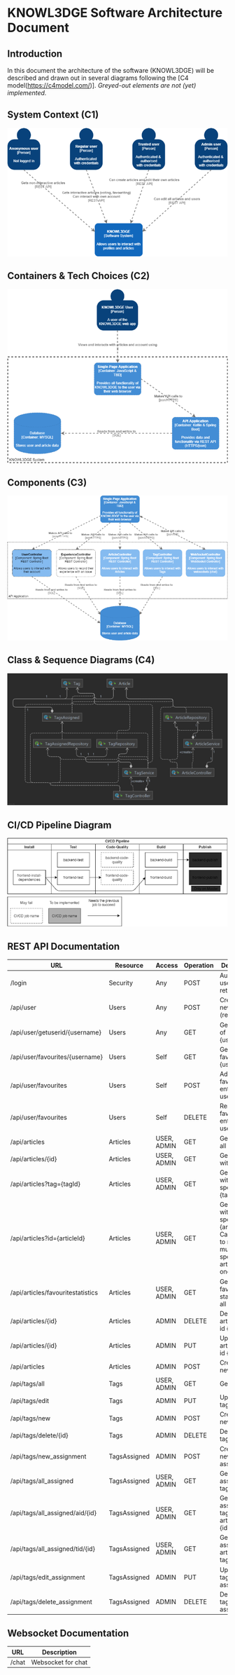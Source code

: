 # KNOWL3DGE Software Architecture Document

## Introduction

In this document the architecture of the software (KNOWL3DGE) will be described and drawn out in several diagrams following the [C4 model(https://c4model.com/)].
*Greyed-out elements are not (yet) implemented.*
## System Context (C1)

![The system context diagram](media/knowl3dge-context.png)

## Containers & Tech Choices (C2)

![The container diagram](media/knowl3dge-containers.png)

## Components (C3)

![The components diagram](media/knowl3dge-components.png)

## Class & Sequence Diagrams (C4)

![The REST Controller class diagram](media/restcontrollers.png)

## CI/CD Pipeline Diagram

![The CI/CD pipeline diagram](media/ci-pipeline.png)


## REST API Documentation

| URL                               | Resource     | Access      | Operation | Description                                                                                          |
| --------------------------------- | ------------ | ----------- | --------- | ---------------------------------------------------------------------------------------------------- |
| /login                            | Security     | Any         | POST      | Authenticate user and return JWT                                                                     |
| /api/user                         | Users        | Any         | POST      | Creates a new user (registration)                                                                    |
| /api/user/getuserid/{username}    | Users        | Any         | GET       | Gets userid of user with  {username}                                                                 |
| /api/user/favourites/{username}   | Users        | Self        | GET       | Gets all favourites of {username}                                                                    |
| /api/user/favourites              | Users        | Self        | POST      | Adds a favourite entry for user                                                                      |
| /api/user/favourites              | Users        | Self        | DELETE    | Removes a favourite entry for user                                                                   |
| /api/articles                     | Articles     | USER, ADMIN | GET       | Gets a list of all Articles                                                                          |
| /api/articles/{id}                | Articles     | USER, ADMIN | GET       | Gets article with id {id}                                                                            |
| /api/articles?tag={tagId}         | Articles     | USER, ADMIN | GET       | Gets articles with a specific {tagId}                                                                |
| /api/articles?id={articleId}      | Articles     | USER, ADMIN | GET       | Get articles with a specific {articleId}. Can be used to request multiple specific articles at once. |
| /api/articles/favouritestatistics | Articles     | USER, ADMIN | GET       | Gets favourite statistics of all articles                                                            |
| /api/articles/{id}                | Articles     | ADMIN       | DELETE    | Deletes article with id {id}                                                                         |
| /api/articles/{id}                | Articles     | ADMIN       | PUT       | Updates article with id {id}                                                                         |
| /api/articles                     | Articles     | ADMIN       | POST      | Creates a new article                                                                                |  |
| /api/tags/all                     | Tags         | USER, ADMIN | GET       | Gets all tags                                                                                        |
| /api/tags/edit                    | Tags         | ADMIN       | PUT       | Updates a tag                                                                                        |
| /api/tags/new                     | Tags         | ADMIN       | POST      | Creates a new tag                                                                                    |
| /api/tags/delete/{id}             | Tags         | ADMIN       | DELETE    | Deletes a tag                                                                                        |
| /api/tags/new_assignment          | TagsAssigned | ADMIN       | POST      | Creates a new tag assignment                                                                         |
| /api/tags/all_assigned            | TagsAssigned | USER, ADMIN | GET       | Gets all assigned tags                                                                               |
| /api/tags/all_assigned/aid/{id}   | TagsAssigned | USER, ADMIN | GET       | Gets all assigned tags for article with {id}                                                         |
| /api/tags/all_assigned/tid/{id}   | TagsAssigned | USER, ADMIN | GET       | Gets all assigned articles for tag with {id}                                                         |
| /api/tags/edit_assignment         | TagsAssigned | ADMIN       | PUT       | Updates a tag assignment                                                                             |
| /api/tags/delete_assignment       | TagsAssigned | ADMIN       | DELETE    | Deletes a tag assignment                                                                             |

## Websocket Documentation

| URL   | Description        |
| ----- | ------------------ |
| /chat | Websocket for chat |